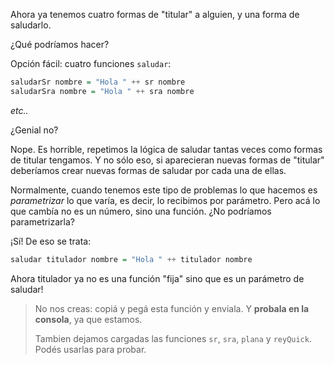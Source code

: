 Ahora ya tenemos cuatro formas de "titular" a alguien, y una forma de saludarlo. 

¿Qué podríamos hacer?

Opción fácil: cuatro funciones `saludar`:

```haskell
saludarSr nombre = "Hola " ++ sr nombre
saludarSra nombre = "Hola " ++ sra nombre
```

_etc.._

¿Genial no?


 
Nope. Es horrible, repetimos la lógica de saludar tantas veces como formas de titular tengamos. Y no sólo eso, si aparecieran nuevas formas de "titular" deberíamos crear nuevas formas de saludar por cada una de ellas.

Normalmente, cuando tenemos este tipo de problemas lo que hacemos es _parametrizar_ lo que varía, es decir, lo recibimos por parámetro. Pero acá lo que cambía no es un número, sino una función. ¿No podríamos parametrizarla?

¡Sí! De eso se trata:


```haskell
saludar titulador nombre = "Hola " ++ titulador nombre
```

Ahora titulador ya no es una función "fija"  sino que es un parámetro de saludar!

> No nos creas: copiá y pegá esta función y enviala. Y **probala en la consola**, ya que estamos. 
> 
> Tambien dejamos cargadas las funciones `sr`, `sra`, `plana` y `reyQuick`. Podés usarlas para probar. 


